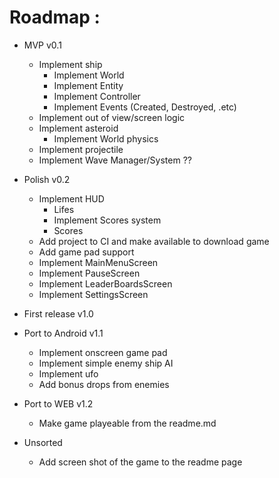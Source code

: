 # Roadmap :
* MVP v0.1
  * Implement ship
    * Implement World
	* Implement Entity
	* Implement Controller
	* Implement Events (Created, Destroyed, .etc)
  * Implement out of view/screen logic
  * Implement asteroid
    * Implement World physics
  * Implement projectile
  * Implement Wave Manager/System ??

* Polish v0.2
  * Implement HUD
	* Lifes
	* Implement Scores system
	* Scores
  * Add project to CI and make available to download game
  * Add game pad support
  * Implement MainMenuScreen
  * Implement PauseScreen
  * Implement LeaderBoardsScreen
  * Implement SettingsScreen

* First release v1.0

* Port to Android v1.1
  * Implement onscreen game pad
  * Implement simple enemy ship AI
  * Implement ufo
  * Add bonus drops from enemies
	
* Port to WEB v1.2
  * Make game playeable from the readme.md

* Unsorted
  * Add screen shot of the game to the readme page